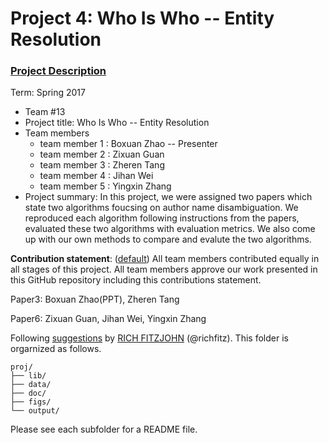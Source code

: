 # Project 4: Who Is Who -- Entity Resolution

### [Project Description](doc/project4_desc.md)

Term: Spring 2017

+ Team #13
+ Project title: Who Is Who -- Entity Resolution
+ Team members
	+ team member 1 : Boxuan Zhao -- Presenter
	+ team member 2 : Zixuan Guan
	+ team member 3 : Zheren Tang
	+ team member 4 : Jihan Wei
	+ team member 5 : Yingxin Zhang
+ Project summary: In this project, we were assigned two papers which state two algorithms foucsing on author name disambiguation. We reproduced each algorithm following instructions from the papers, evaluated these two algorithms with evaluation metrics. We also come up with our own methods to compare and evalute the two algorithms.
	
**Contribution statement**: ([default](doc/a_note_on_contributions.md)) All team members contributed equally in all stages of this project. All team members approve our work presented in this GitHub repository including this contributions statement. 

Paper3: Boxuan Zhao(PPT), Zheren Tang

Paper6: Zixuan Guan, Jihan Wei, Yingxin Zhang

Following [suggestions](http://nicercode.github.io/blog/2013-04-05-projects/) by [RICH FITZJOHN](http://nicercode.github.io/about/#Team) (@richfitz). This folder is orgarnized as follows.

```
proj/
├── lib/
├── data/
├── doc/
├── figs/
└── output/
```

Please see each subfolder for a README file.
